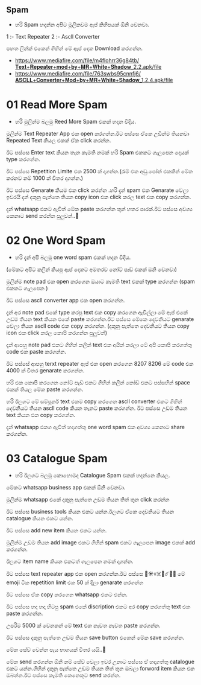 ## Spam

- හරි Spam හදන්න අපිට මූලිකවම ඇප් කිහිපයක් ඕනි වෙනවා.

1 :- Text Repeater
2 :- Ascll Converter

පහත ලින්ක් එකෙන් ගිහින් මේ ඇප් දෙක Download කරගන්න.

+ https://www.mediafire.com/file/m4flohrr36g84tb/𝐓𝐞𝐱𝐭+𝐑𝐞𝐩𝐞𝐚𝐭𝐞𝐫+𝐦𝐨𝐝+𝐛𝐲+𝐌𝐑+𝐖𝐡𝐢𝐭𝐞+𝐒𝐡𝐚𝐝𝐨𝐰_2.2.apk/file
+ https://www.mediafire.com/file/763swbs95cnnfj6/𝐀𝐒𝐂𝐋𝐋+𝐂𝐨𝐧𝐯𝐞𝐫𝐭𝐞𝐫+𝐌𝐨𝐝+𝐛𝐲+𝐌𝐑+𝐖𝐡𝐢𝐭𝐞+𝐒𝐡𝐚𝐝𝐨𝐰_1.2.4.apk/file

# 01 Read More Spam

- හරි මුලින්ම බලමු Reed More Spam එකක් හදන විදිය.

මුලින්ම Text Repeater App එක open කරගන්න.ඊට පස්සෙ ඒකෙ උඩින්ම තියනවා Repeated Text කියල එකක් ඒක click කරන්න.

ඊට පස්සෙ Enter text කියන තැන කැමති නමක් හරි Spam එකකට ගැලපෙන දෙයක් type කරගන්න.

ඊට පස්සෙ Repetition Limite එක 2500 ක් දාගන්න.(රැම් එක අඩු.පෝන් එකකින් මේක කරනව නම් 1000 ක් විතර දාගන්න.)

ඊට පස්සෙ Genarate කියම එක click කරන්න .හරි දැන් spam එක Genarate වෙලා ඉවරයි දැන් දකුනු පැත්තෙ තියන copy icon එක click කරල text එක copy කරගන්න.

දැන් whatsapp එකට ඇවිත් මේක paste කරගන්න තුන් හතර පාරක්.ඊට පස්සෙ අවශ්‍ය කෙනාට send කරන්න පුලුවන්..🌝

# 02 One Word Spam

- හරි දැන් අපි බලමු one word spam එකක් හදන විදිය.

(මේකට අපිට කලින් කියපු ඇප් දෙකට අමතරව නෝට් පෑඩ් එකක් ඔනි වෙනවා)

මුලින්ම note pad එක open කරගෙන ඔයාට කැමති text එකක් type කරගන්න (spam එකකට ගැලපෙන )

ඊට පස්සෙ ascll converter app එක open කරගන්න. 

දැන් අර note pad එකේ type කරපු text එක copy කරගෙන ඇවිල්ලා මේ ඇප් එකේ උඩම තියන text කියන එකේ paste කරගන්න.ඊට පස්සෙ මේකෙ දෙවනියට genarate වෙලා තියන ascll code එක copy කරගන්න. (දකුනු පැත්තෙ දෙවනියට තියන copy icon එක click කරල කොපි කරගන්න පුලුවන්)

දැන් ආපහු note pad එකට ගිහින් කලින් text එක අයින් කරලා මේ අපි කොපි කරගත්තු code එක paste කරගන්න.

ඊට පස්සේ ආපහු terxt repeater ඇප් එක open කරගෙන 8207 8206 මේ code එක 4000 ක් විතර genarate කරගන්න.

හරි එක කොපි කරගෙන නෝට් පැඩ් එකට ගිහින් කලින් කෝඩ් එකට පස්සහින් space එකක් තියල මේක paste කරගන්න.


හරි ඊලගට මේ සම්පූර්න text එකම copy කරගෙන ascll converter එකට ගිහින් දෙවනියට තියන ascll code කියන තැනට paste කරගන්න.
ඊට පස්සෙ උඩම තියන text කියන එක copy කරගන්න.

දැන් whatsapp එකග ඇවිත් හදාගත්තු one word spam එක අවශ්‍ය කෙනාට share කරගන්න.

# 03 Catalogue Spam

-  හරි ඊලගට බලමු කොහොමද Catalogue Spam එකක් හදන්නෙ කියල.

මේකට whatsapp business app එකක් ඕනි වෙනවා.

මුලින්ම whatsapp එකේ දකුනු පැත්තෙ උඩම තියන තිත් තුන click කරන්න

ඊට පස්සෙ business tools කියන එකට යන්න.ඊලගට ඒකෙ දෙවනියට තියන catalogue කියන එකට යන්න.

ඊට පස්සෙ add new item කියන එකට යන්න.

මුලින්ම උඩම තියන add image එකට ගිහින් spam එකට ගැලපෙන image එකක් add කරගන්න.

ඊලගට item name කියන එකටත් ගැලපෙන නමක් දාගන්න.

ඊට පස්සෙ text repeater app එක open කරගන්න.ඊට පස්සෙ 🌟☀️💀☠️🤬☄️👹🔥 මේ emoji ටික repetition limit එක 50 ක් දීලා genarate කරගන්න

ඊට පස්සෙ ඒක copy කරගෙන whatsapp  එකට එන්න.

ඊට පස්සෙ හද හදා හිටපු spam එකේ discription එකට අර copy කරගත්තු text එක paste කරගන්න.

උපරිම 5000 ක් වෙනකන් මේ text එක නැවත නැවත paste කරගන්න.

ඊට පස්සෙ දකුනු පැත්තෙ උඩම තියන save button එකෙන් මේක save කරගන්න.

මේක සේව් වෙන්න පැය භාගයක් විතර යයි..🌝

මේක send කරගන්න ඕනි නම් සේව් වෙලා ඉවර උනාට පස්සෙ ඒ හදාගත්තු catalogue එකට යන්න.ගිහින් දකුනු පැත්තෙ උඩම තියන තිත් තුන ඔබලා forword item කියන එක ඔබන්න.ඊට පස්සෙ කැමති කෙනෙකුට send කරන්න.

